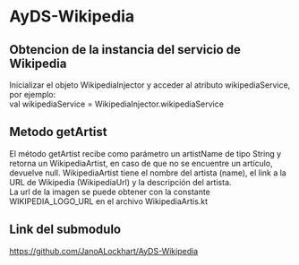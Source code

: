 # AyDS-Wikipedia
## Obtencion de la instancia del servicio de Wikipedia
Inicializar el objeto WikipediaInjector y acceder al atributo wikipediaService, por ejemplo:  
val wikipediaService = WikipediaInjector.wikipediaService
  
## Metodo getArtist
El método getArtist recibe como parámetro un artistName de tipo String
y retorna un WikipediaArtist, en caso de que no se encuentre un artículo, devuelve null.
WikipediaArtist tiene el nombre del artista (name), el link a la URL de Wikipedia (WikipediaUrl)
y la descripción del artista.  
La url de la imagen se puede obtener con la constante WIKIPEDIA_LOGO_URL en el archivo WikipediaArtis.kt

## Link del submodulo
https://github.com/JanoALockhart/AyDS-Wikipedia
